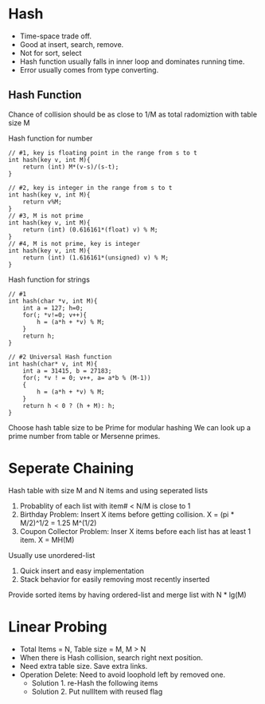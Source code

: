 # Hash

* Time-space trade off.
* Good at insert, search, remove.
* Not for sort, select
* Hash function usually falls in inner loop and dominates running time.
* Error usually comes from type converting.

## Hash Function

Chance of collision should be as close to 1/M as total radomiztion with table size M

Hash function for number
```
// #1, key is floating point in the range from s to t
int hash(key v, int M){
    return (int) M*(v-s)/(s-t);
}

// #2, key is integer in the range from s to t
int hash(key v, int M){
    return v%M;
}
// #3, M is not prime
int hash(key v, int M){
    return (int) (0.616161*(float) v) % M;
}
// #4, M is not prime, key is integer
int hash(key v, int M){
    return (int) (1.616161*(unsigned) v) % M;
}
```
Hash function for strings
```
// #1 
int hash(char *v, int M){
    int a = 127; h=0;
    for(; *v!=0; v++){
        h = (a*h + *v) % M;
    }
    return h;
}

// #2 Universal Hash function
int hash(char* v, int M){
    int a = 31415, b = 27183;
    for(; *v ! = 0; v++, a= a*b % (M-1))
    {
        h = (a*h + *v) % M;
    }
    return h < 0 ? (h + M): h;
}

```

Choose hash table size to be Prime for modular hashing
We can look up a prime number from table or Mersenne primes.

# Seperate Chaining
Hash table with size M and N items and using seperated lists
1. Probablity of each list with item# < N/M is close to 1
2. Birthday Problem: Insert X items before getting collision. X = (pi * M/2)^1/2 = 1.25 M^(1/2)
3. Coupon Collector Problem: Inser X items before each list has at least 1 item. X = MH(M)

Usually use unordered-list
1. Quick insert and easy implementation
2. Stack behavior for easily removing most recently inserted

Provide sorted items by having ordered-list and merge list with N * lg(M)

# Linear Probing
- Total Items = N, Table size = M, M > N
- When there is Hash collision, search right next position.
- Need extra table size. Save extra links.
- Operation Delete: Need to avoid loophold left by removed one.
  - Solution 1. re-Hash the following items
  - Solution 2. Put nullItem with reused flag
